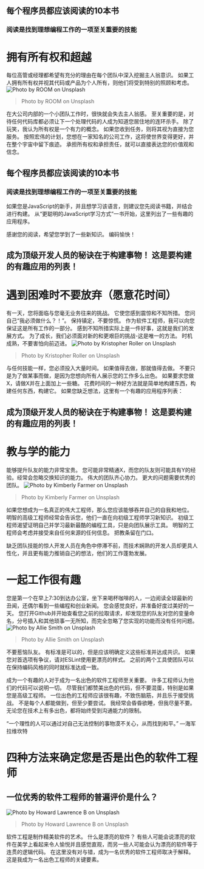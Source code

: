 ## 每个程序员都应该阅读的10本书
### 阅读是找到理想编程工作的一项至关重要的技能
# 拥有所有权和超越

每位高管或经理都希望有充分的理由在每个团队中深入挖掘主人翁意识。 如果工人拥有所有权并视其代码或产品为个人所有，则他们将受到特别的照顾和考虑。
![Photo by ROOM on Unsplash](0*iJ6cXgCavyJwFobh)
> Photo by ROOM on Unsplash


在大公司内部的一个小团队工作时，很快就会失去主人翁感。 至关重要的是，对待任何代码库都必须让下一个处理代码的人成为知道您居住地的连环杀手。 除了玩笑，我认为所有权是一个有力的概念。 如果您收到任务，则将其视为直接为您服务。 按照宏伟的计划，您想在一家知名的公司工作，这将使世界变得更好，并在整个宇宙中留下痕迹。 承担所有权和承担责任，就可以直接表达您的价值观和信念。
## 每个程序员都应该阅读的10本书
### 阅读是找到理想编程工作的一项至关重要的技能

如果您是JavaScript的新手，并且想学习该语言，则建议您先阅读书籍，并结合进行构建。 从“更聪明的JavaScript学习方式”一书开始，这里列出了一些有趣的应用程序。

感谢您的阅读，希望您学到了一些新知识。 编码愉快！
## 成为顶级开发人员的秘诀在于构建事物！ 这是要构建的有趣应用的列表！
# 遇到困难时不要放弃（愿意花时间）

有一天，您将面临与您毫无业务往来的挑战。 它使您感到震惊和不知所措。 您问自己“我必须做什么？！”。 保持镇定，不要惊慌。 作为软件工程师，我可以向您保证这是所有工作的一部分。 感到不知所措实际上是一件好事，这就是我们的发展方式。 为了成长，我们必须面对新的和更艰巨的挑战-这是唯一的方法。 时机成熟，不要害怕向前迈进。
![Photo by Kristopher Roller on Unsplash](0*K2E5KJlu5ky8WdJN)
> Photo by Kristopher Roller on Unsplash


与任何技能一样，您必须投入大量时间。 如果值得去做，那就值得去做。 不要只是为了做某事而做，是因为您想向所有人展示您的工作多么出色。 如果要求您做X，请做X并在上面加上一些糖。 花费时间的一种好方法就是简单地构建东西，构建任何东西，构建它。 如果您缺乏想法，这里有一个有趣的应用程序列表：
## 成为顶级开发人员的秘诀在于构建事物！ 这是要构建的有趣应用的列表！
# 教与学的能力

能够提升队友的能力非常宝贵。 您可能非常精通X，而您的队友则可能具有Y的经验。经常会忽略交换知识的能力。 伟大的团队齐心协力。 更大的问题需要优秀的团队。
![Photo by Kimberly Farmer on Unsplash](0*2QwMHrWR_pV2NT8K)
> Photo by Kimberly Farmer on Unsplash


如果您想成为一名真正的伟大工程师，那么您应该能够吞并自己的自我和地位。 明智的高级工程师经常会告诉您，他们一直在向初级工程师学习新知识。 初级工程师渴望证明自己并学习最新最酷的编程工具，只是向团队展示工具。 明智的工程师会考虑并接受来自任何来源的任何信息。 把教条留在门口。

缺乏团队技能的惊人开发人员在角色中停滞不前，而技术娴熟的开发人员却更具人性化，并且更有能力推销自己的想法，他们的工作蓬勃发展。
# 一起工作很有趣

您是第一个在早上7:30到达办公室，坐下来喝杯咖啡的人，一边阅读全球最新的丑闻，还偶尔看到一些编程和创业新闻。 您会感觉良好，并准备好度过美好的一天。 您打开Github并开始查看您之前的拉取请求，却发现您的队友对您的变量命名，分号插入和其他琐事一无所知，而完全忽略了您实现的功能而没有任何问题。
![Photo by Allie Smith on Unsplash](0*NitxQqN-lPqClQvU)
> Photo by Allie Smith on Unsplash


不要惹恼队友。 有标准是可以的，但是应该明确定义这些标准并达成共识。 如果您对首选项有争议，请对ESLint使用更漂亮的样式。 之前的两个工具使团队可以在保持编码风格的同时就标准达成一致。

成为一个有趣的人对于成为一名出色的软件工程师至关重要。 许多工程师认为他们的代码可以说明一切。 尽管我们都赞美出色的代码，但不要混蛋，特别是如果您是高级工程师。 一位出色的工程师应该很有趣，不致伤脑筋，并且乐于接受挑战。 不是每个人都能做到，但至少要尝试。 我经常会昏昏欲睡，但我尽量不要。 无论您在技术上有多出色，都将始终受到沟通能力的限制。

“一个理性的人可以通过对自己无法控制的事物漠不关心，从而找到和平。” —海军拉维坎特
# 四种方法来确定您是否是出色的软件工程师
## 一位优秀的软件工程师的普遍评价是什么？
![Photo by Howard Lawrence B on Unsplash](0*cVQOceFLe2kGykpN)
> Photo by Howard Lawrence B on Unsplash


软件工程是制作精美软件的艺术。 什么是漂亮的软件？ 有些人可能会说漂亮的软件在美学上看起来令人愉悦并且感觉直观，而另一些人可能会认为漂亮的软件等于连贯的逻辑代码。 在这里没有对与错，成为一名优秀的软件工程师取决于解释。 这是我成为一名出色工程师的关键要素。
